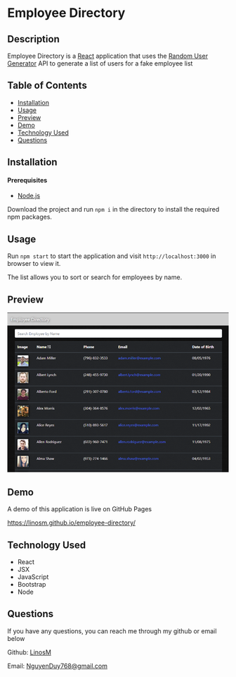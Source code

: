 # Employee Directory

## Description
    
Employee Directory is a [React](https://reactjs.org/) application that uses the [Random User Generator](https://randomuser.me/) API to generate a list of users for a fake employee list

## Table of Contents

* [Installation](#installation)
* [Usage](#usage)
* [Preview](#preview)
* [Demo](#demo)
* [Technology Used](#tech)
* [Questions](#questions)

## Installation

#### Prerequisites

* [Node.js](https://nodejs.org/en/download/)

Download the project and run `npm i` in the directory to install the required npm packages.

## Usage

Run `npm start` to start the application and visit `http://localhost:3000` in browser to view it.

The list allows you to sort or search for employees by name.

## Preview

![preview1](./public/preview1.PNG)

## Demo

A demo of this application is live on GitHub Pages

https://linosm.github.io/employee-directory/

<a name ="tech">
    
## Technology Used

* React
* JSX
* JavaScript
* Bootstrap
* Node

## Questions

If you have any questions, you can reach me through my github or email below

Github: [LinosM](https://github.com/LinosM)

Email: [NguyenDuy768@gmail.com](mailto:NguyenDuy768@gmail.com)

